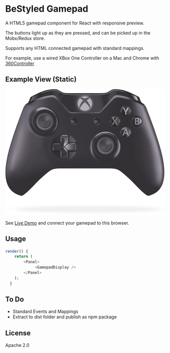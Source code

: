 # BeStyled Gamepad

A HTML5 gamepad component for React with responsive preview.

The buttons light up as they are pressed, and can be picked up in the Mobx/Redux store.

Supports any HTML connected gamepad with standard mappings.

For example, use a wired XBox One Controller on a Mac and Chrome with [360Controller](https://github.com/360Controller/360Controller/releases)

## Example View (Static)

![Xbox One Controller](https://github.com/headlightstudios/bestyled-gamepad/raw/master/demo.png "Responsive Preview")

See [Live Demo](http://headlightstudios.com/bestyled-gamepad/) and connect your gamepad to this browser.

## Usage

```js
render() {
    return (
        <Panel>
             <GamepadDisplay />
        </Panel>
    );
  }
 ```

## To Do

* Standard Events and Mappings
* Extract to dist folder and publish as npm package

## License

Apache 2.0